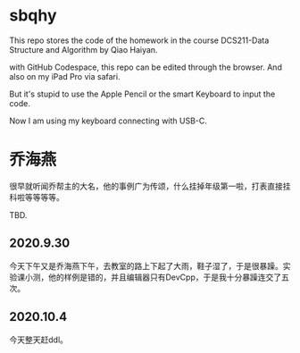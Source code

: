 # sbqhy

This repo stores the code of the homework in the course DCS211-Data Structure and Algorithm by Qiao Haiyan.

with GitHub Codespace, this repo can be edited through the browser. And also on my iPad Pro via safari.

But it's stupid to use the Apple Pencil or the smart Keyboard to input the code.

Now I am using my keyboard connecting with USB-C.

# 乔海燕

很早就听闻乔帮主的大名，他的事例广为传颂，什么挂掉年级第一啦，打表直接挂科啦等等等等。

TBD.



## 2020.9.30

今天下午又是乔海燕下午，去教室的路上下起了大雨，鞋子湿了，于是很暴躁。实验课小测，他的样例是错的，并且编辑器只有DevCpp，于是我十分暴躁连交了五次。

## 2020.10.4

今天整天赶ddl。